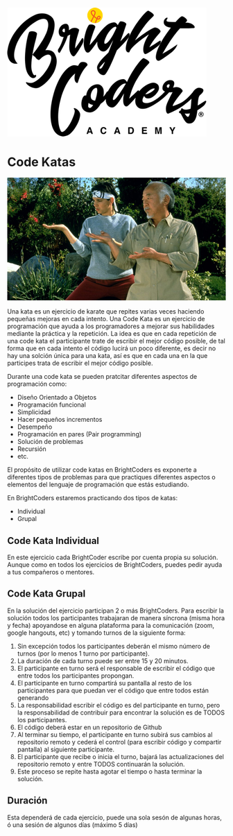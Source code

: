 ![BrightCoders](../../img/logo-bc.png)

# Code Katas
![BrightCoders](img/kata.jpg)

Una kata es un ejercicio de karate que repites varias veces haciendo pequeñas mejoras en cada intento. Una Code Kata es un ejercicio de programación que ayuda a los programadores a mejorar sus habilidades mediante la práctica y la repetición. La idea es que en cada repetición de una code kata el participante trate de escribir el mejor código posible, de tal forma que en cada intento el código lucirá un poco diferente, es decir no hay una solción única para una kata, así es que en cada una en la que participes trata de escribir el mejor código posible.

Durante una code kata se pueden pratcitar diferentes aspectos de programación como:
- Diseño Orientado a Objetos
- Programación funcional
- Simplicidad
- Hacer pequeños incrementos
- Desempeño
- Programación en pares (Pair programming)
- Solución de problemas
- Recursión
- etc.

El propósito de utilizar code katas en BrightCoders es exponerte a diferentes tipos de problemas para que practiques diferentes aspectos o elementos del lenguaje de programación que estás estudiando.

En BrightCoders estaremos practicando dos tipos de katas:
- Individual
- Grupal

## Code Kata Individual

En este ejercicio cada BrightCoder escribe por cuenta propia su solución. Aunque como en todos los ejercicios de BrightCoders, puedes pedir ayuda a tus compañeros o mentores.

## Code Kata Grupal
En la solución del ejercicio participan 2 o más BrightCoders. Para escribir la solución todos los participantes trabajaran de manera síncrona (misma hora y fecha) apoyandose en alguna plataforma para la comunicación (zoom, google hangouts, etc) y tomando turnos de la siguiente forma:

1. Sin excepción todos los participantes deberán el mismo número de turnos (por lo menos 1 turno por participante).
2. La duración de cada turno puede ser entre 15 y 20 minutos.
3. El participante en turno será el responsable de escribir el código que entre todos los participantes propongan.
4. El participante en turno compartirá su pantalla al resto de los participantes para que puedan ver el código que entre todos están generando
5. La responsabilidad escribir el código es del participante en turno, pero la responsabilidad de contribuir para encontrar la solución es de TODOS los participantes.
6. El código deberá estar en un repositorio de Github
7. Al terminar su tiempo, el participante en turno subirá sus cambios al repositorio remoto y cederá el control (para escribir código y compartir pantalla) al siguiente participante.
8. El participante que recibe o inicia el turno, bajará las actualizaciones del repositorio remoto y entre TODOS continuarán la solución.
9. Este proceso se repite hasta agotar el tiempo o hasta terminar la solución.

## Duración

Esta dependerá de cada ejercicio, puede una sola sesón de algunas horas, ó una sesión de algunos días (máximo 5 días)


